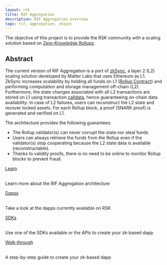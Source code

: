 ```yaml
---
layout: rsk
title: RIF Aggregation
description: RIF Aggregation overview
tags: rif, aggregation, zksync
---
```



The objective of this project is to provide the RSK community with a scaling solution based on [Zero-Knowledge Rollups](https://ethereum.org/en/developers/docs/scaling/layer-2-rollups/#zk-rollups).

## Abstract

The current version of RIF Aggregation is a port of [zkSync](https://docs.zksync.io/dev/), a layer 2 (L2) scaling solution developed by Matter Labs that uses Ethereum as L1.
ZkSync increases scalability by holding all funds on L1 ([Rollup Contract](https://github.com/rsksmart/ri-aggregation/blob/rsk_merge_master_Dec2021/contracts/contracts/ZkSync.sol)) and performing computation and storage management off-chain (L2).
Furthermore, the state changes associated with all L2 transactions are stored on L1 using transaction [calldata](https://docs.soliditylang.org/en/latest/types.html?highlight=calldata#data-location), hence guaranteeing on-chain data availability: in case of L2 failures, users can reconstruct the L2 state and recover locked assets. For each Rollup block, a proof (SNARK proof) is generated and verified on L1.

The architecture provides the following guarantees:

* The Rollup validator(s) can never corrupt the state nor steal funds
* Users can always retrieve the funds from the Rollup even if the validator(s) stop cooperating because the L2 state data is available (reconstructable).
* Thanks to validity proofs, there is no need to be online to monitor Rollup blocks to prevent fraud.



<div class="container the-stack">
  <div class="row rif_blue_text">
    <div class="col">
      <div class="rns-index-box">
        <a href="learn">Learn</a>
        <br />
        <br />
        <p>Learn more about the RIF Aggregation architecture</p>
      </div>
    </div>
    <div class="col">
      <div class="rns-index-box">
        <a href="dapps">Dapps</a>
        <br />
        <br />
        <p>Take a look at the dapps currently available on RSK</p>
      </div>
    </div>
  </div>
  <div class="row rif_blue_text">
    <div class="col">
      <div class="rns-index-box">
        <a href="https://docs.zksync.io/api/" rel="noopener noreferrer" >SDKs</a>
        <br />
        <br />
        <p>Use one of the SDKs available or the APIs to create your zk-based dapp</p>
      </div>
    </div>
    <div class="col">
      <div class="rns-index-box">
        <a href="walkthrough">Walk-through</a>
        <br />
        <br />
        <p>A step-by-step guide to create your zk-based dapp</p>
      </div>
    </div>
  </div>
</div>
